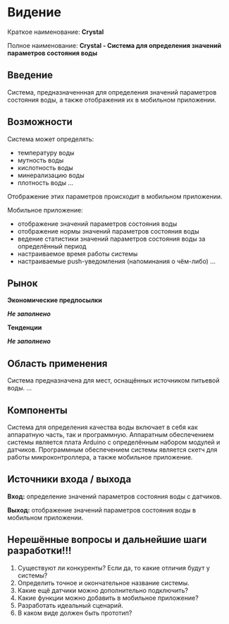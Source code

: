 #  Видение
Краткое наименование: **Crystal**

Полное наименование: **Crystal - Система для определения значений параметров состояния воды**

## Введение
Cистема, предназначеннная для определения значений параметров состояния воды, а также отображения их в мобильном приложении.

## Возможности
Система может определять:
- температуру воды
- мутность воды
- кислотность воды
- минерализацию воды
- плотность воды
...

Отображение этих параметров происходит в мобильном приложении.

Мобильное приложение:
- отображение значений параметров состояния воды
- отображение нормы значений параметров состояния воды
- ведение статистики значений параметров состояния воды за определённый период
- настраиваемое время работы системы
- настраиваемые push-уведомления (напоминания о чём-либо)
...

## Рынок
**Экономические предпосылки**

***Не заполнено*** 

**Тенденции**

***Не заполнено*** 

## Область применения
Система предназначена для мест, оснащённых источником питьевой воды.
...

## Компоненты
Система для определения качества воды включает в себя как аппаратную часть, так и программную. Аппаратным обеспечением системы является плата Arduino с определённым набором модулей и датчиков. Программным обеспечением системы является скетч для работы микроконтроллера, а также мобильное приложение.

## Источники входа / выхода
**Вход:** определение значений параметров состояния воды с датчиков.

**Выход:** отображение значений параметров состояния воды в мобильном приложении.

## Нерешённые вопросы и дальнейшие шаги разработки!!!
1. Существуют ли конкуренты? Если да, то какие отличия будут у системы?
2. Определить точное и окончательное название системы.
3. Какие ещё датчики можно дополнительно подключить?
4. Какие функции можно добавить в мобильное приложение?
5. Разработать идеальный сценарий.
6. В каком виде должен быть прототип?
